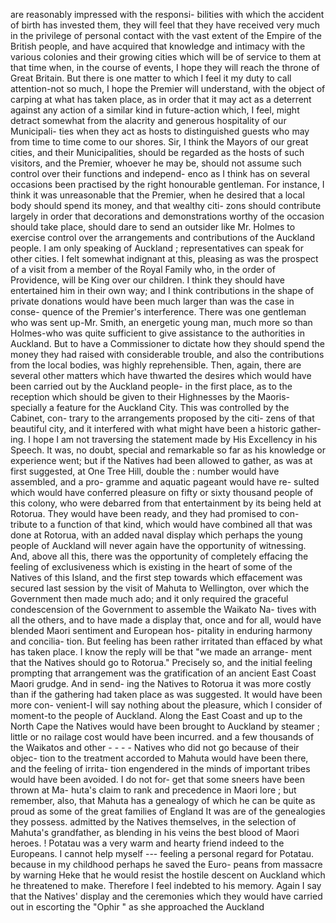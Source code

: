 are reasonably impressed with the responsi- bilities with which the accident of birth has invested them, they will feel that they have received very much in the privilege of personal contact with the vast extent of the Empire of the British people, and have acquired that knowledge and intimacy with the various colonies and their growing cities which will be of service to them at that time when, in the course of events, I hope they will reach the throne of Great Britain. But there is one matter to which I feel it my duty to call attention-not so much, I hope the Premier will understand, with the object of carping at what has taken place, as in order that it may act as a deterrent against any action of a similar kind in future-action which, I feel, might detract somewhat from the alacrity and generous hospitality of our Municipali- ties when they act as hosts to distinguished guests who may from time to time come to our shores. Sir, I think the Mayors of our great cities, and their Municipalities, should be regarded as the hosts of such visitors, and the Premier, whoever he may be, should not assume such control over their functions and independ- enco as I think has on several occasions been practised by the right honourable gentleman. For instance, I think it was unreasonable that the Premier, when he desired that a local body should spend its money, and that wealthy citi- zons should contribute largely in order that decorations and demonstrations worthy of the occasion should take place, should dare to send an outsider like Mr. Holmes to exercise control over the arrangements and contributions of the Auckland people. I am only speaking of Auckland ; representatives can speak for other cities. I felt somewhat indignant at this, pleasing as was the prospect of a visit from a member of the Royal Family who, in the order of Providence, will be King over our children. I think they should have entertained him in their own way; and I think contributions in the shape of private donations would have been much larger than was the case in conse- quence of the Premier's interference. There was one gentleman who was sent up-Mr. Smith, an energetic young man, much more so than Holmes-who was quite sufficient to give assistance to the authorities in Auckland. But to have a Commissioner to dictate how they should spend the money they had raised with considerable trouble, and also the contributions from the local bodies, was highly reprehensible. Then, again, there are several other matters which have thwarted the desires which would have been carried out by the Auckland people- in the first place, as to the reception which should be given to their Highnesses by the Maoris-specially a feature for the Auckland City. This was controlled by the Cabinet, con- trary to the arrangements proposed by the citi- zens of that beautiful city, and it interfered with what might have been a historic gather- ing. I hope I am not traversing the statement made by His Excellency in his Speech. It was, no doubt, special and remarkable so far as his knowledge or experience went; but if the Natives had been allowed to gather, as was at first suggested, at One Tree Hill, double the : number would have assembled, and a pro- gramme and aquatic pageant would have re- sulted which would have conferred pleasure on fifty or sixty thousand people of this colony, who were debarred from that entertainment by its being held at Rotorua. They would have been ready, and they had promised to con- tribute to a function of that kind, which would have combined all that was done at Rotorua, with an added naval display which perhaps the young people of Auckland will never again have the opportunity of witnessing. And, above all this, there was the opportunity of completely effacing the feeling of exclusiveness which is existing in the heart of some of the Natives of this Island, and the first step towards which effacement was secured last session by the visit of Mahuta to Wellington, over which the Government then made much ado; and it only required the graceful condescension of the Government to assemble the Waikato Na- tives with all the others, and to have made a display that, once and for all, would have blended Maori sentiment and European hos- pitality in enduring harmony and concilia- tion. But feeling has been rather irritated than effaced by what has taken place. I know the reply will be that "we made an arrange- ment that the Natives should go to Rotorua." Precisely so, and the initial feeling prompting that arrangement was the gratification of an ancient East Coast Maori grudge. And in send- ing the Natives to Rotorua it was more costly than if the gathering had taken place as was suggested. It would have been more con- venient-I will say nothing about the pleasure, which I consider of moment-to the people of Auckland. Along the East Coast and up to the North Cape the Natives would have been brought to Auckland by steamer ; little or no railage cost would have been incurred. and a few thousands of the Waikatos and other \- - - - Natives who did not go because of their objec- tion to the treatment accorded to Mahuta would have been there, and the feeling of irrita- tion engendered in the minds of important tribes would have been avoided. I do not for- get that some sneers have been thrown at Ma- huta's claim to rank and precedence in Maori lore ; but remember, also, that Mahuta has a genealogy of which he can be quite as proud as some of the great families of England It was are of the genealogies they possess. admitted by the Natives themselves, in the selection of Mahuta's grandfather, as blending in his veins the best blood of Maori heroes. ! Potatau was a very warm and hearty friend indeed to the Europeans. I cannot help myself \--- feeling a personal regard for Potatau. because in my childhood perhaps he saved the Euro- peans from massacre by warning Heke that he would resist the hostile descent on Auckland which he threatened to make. Therefore I feel indebted to his memory. Again I say that the Natives' display and the ceremonies which they would have carried out in escorting the "Ophir " as she approached the Auckland 